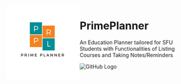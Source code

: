 <img align="left" width="200" height="200" src=/PrimePlanner/Assets/StoreLogo.scale-400.png>

# PrimePlanner 
An Education Planner tailored for SFU Students with Functionalities of Listing Courses and Taking Notes/Reminders 

![GitHub Logo](/PrimePlanner/Screenshots/Courses.png)
